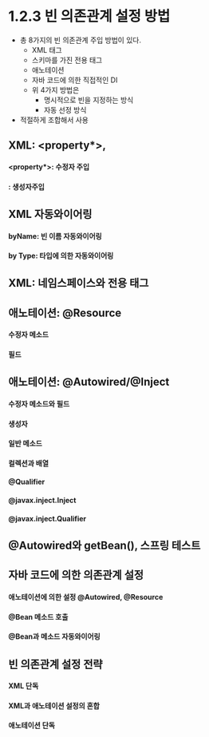 # 1.2.3 빈 의존관계 설정 방법
- 총 8가지의 빈 의존관계 주입 방법이 있다.
    + XML <bean>태그
    + 스키마를 가진 전용 태그
    + 애노테이션
    + 자바 코드에 의한 직접적인 DI
    + 위 4가지 방법은
        + 명시적으로 빈을 지정하는 방식
        + 자동 선정 방식
- 적절하게 조합해서 사용


## XML: <property*>, <constructor-arg>

#### <property*>: 수정자 주입
#### <constructor-arg>: 생성자주입


## XML 자동와이어링

#### byName: 빈 이름 자동와이어링
#### by Type: 타입에 의한 자동와이어링


## XML: 네임스페이스와 전용 태그


## 애노테이션: @Resource

#### 수정자 메소드
#### 필드


## 애노테이션: @Autowired/@Inject

#### 수정자 메소드와 필드
#### 생성자
#### 일반 메소드
#### 컬렉션과 배열
#### @Qualifier
#### @javax.inject.Inject
#### @javax.inject.Qualifier

## @Autowired와 getBean(), 스프링 테스트


## 자바 코드에 의한 의존관계 설정

#### 애노테이션에 의한 설정 @Autowired, @Resource
#### @Bean 메소드 호출
#### @Bean과 메소드 자동와이어링


## 빈 의존관계 설정 전략

#### XML 단독
#### XML과 애노테이션 설정의 혼합
#### 애노테이션 단독


